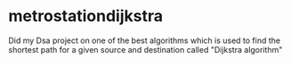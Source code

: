 # metrostationdijkstra
Did my Dsa project on one of the best algorithms which is used to find the shortest path for a given source and destination called "Dijkstra algorithm" 
